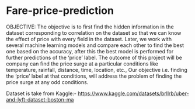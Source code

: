 # Fare-price-prediction
OBJECTIVE:
The objective is to first find the hidden information in the dataset corresponding to correlation on the dataset so that we can know the effect of price with every field in the dataset. Later, we work with several machine learning models and compare each other to find the best one based on the accuracy, after this the best model is performed for further predictions of the ‘price’ label.
The outcome of this project will be company can find the price surge at a particular conditions like temperature, rainfall, distance, time, location, etc., Our objective i.e. finding the ‘price’ label at that conditions, will address the problem of finding the price surge at any odd conditions.

Dataset is take from Kaggle:- https://www.kaggle.com/datasets/brllrb/uber-and-lyft-dataset-boston-ma

